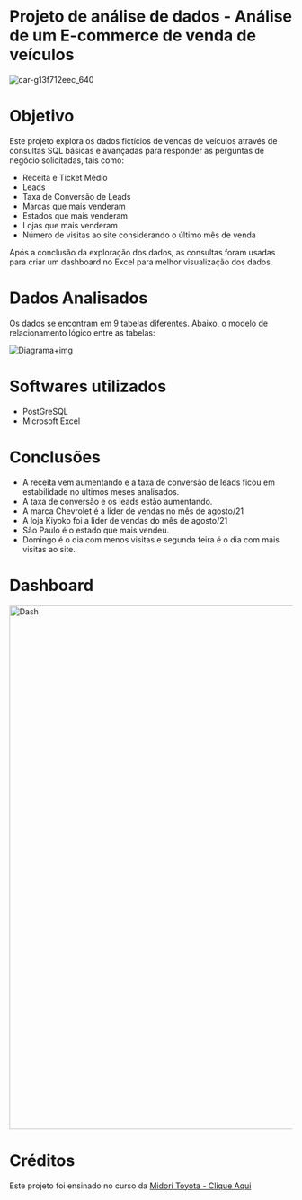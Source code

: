 # Projeto de análise de dados - Análise de um E-commerce de venda de veículos
![car-g13f712eec_640](https://user-images.githubusercontent.com/120759992/211122727-f9c3f268-5a58-4e04-a5ac-198a25d7153d.jpg)


# Objetivo

Este projeto explora os dados fictícios de vendas de veículos através de consultas SQL básicas e avançadas para responder as perguntas de negócio solicitadas, tais como:
- Receita e Ticket Médio
- Leads
- Taxa de Conversão de Leads
- Marcas que mais venderam
- Estados que mais venderam
- Lojas que mais venderam
- Número de visitas ao site considerando o último mês de venda

Após a conclusão da exploração dos dados, as consultas foram usadas para criar um dashboard no Excel para melhor visualização dos dados.

# Dados Analisados

Os dados se encontram em 9 tabelas diferentes. Abaixo, o modelo de relacionamento lógico entre as tabelas:

![Diagrama+img](https://user-images.githubusercontent.com/120759992/213865160-1274c252-dda2-480a-882f-14bf24ba1b3a.PNG)

# Softwares utilizados
- PostGreSQL
- Microsoft Excel


# Conclusões
- A receita vem aumentando e a taxa de conversão de leads ficou em estabilidade no últimos meses analisados.
- A taxa de conversão e os leads estão aumentando.
- A marca Chevrolet é a lider de vendas no mês de agosto/21
- A loja Kiyoko foi a lider de vendas do mês de agosto/21
- São Paulo é o estado que mais vendeu.
- Domingo é o dia com menos visitas e segunda feira é o dia com mais visitas ao site.

# Dashboard

<img width="931" alt="Dash" src="https://user-images.githubusercontent.com/120759992/211122786-8e254e92-010d-44e8-adde-19083d448821.png">

# Créditos
 Este projeto foi ensinado no curso da [Midori Toyota - Clique Aqui](https://www.udemy.com/course/sql-para-analise-de-dados/)
